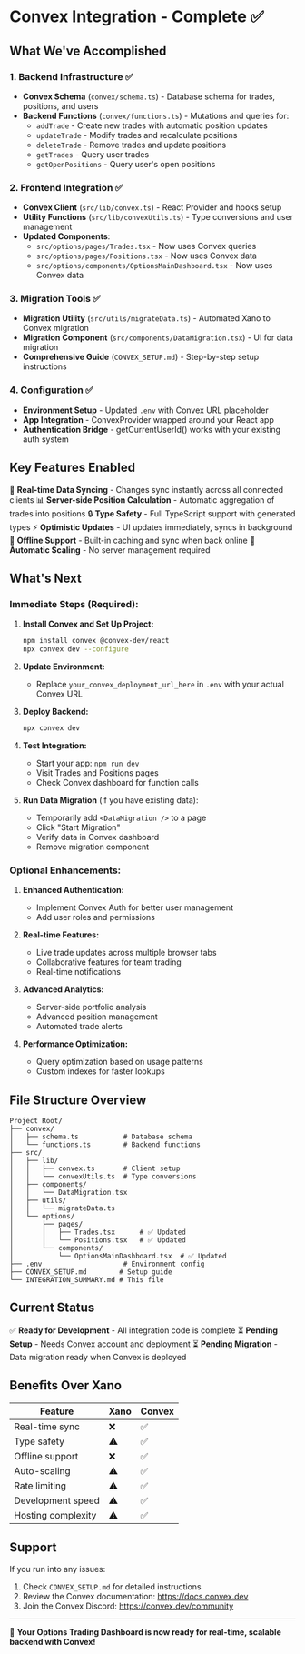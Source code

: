 # Convex Integration - Complete ✅

## What We've Accomplished

### 1. Backend Infrastructure ✅
- **Convex Schema** (`convex/schema.ts`) - Database schema for trades, positions, and users
- **Backend Functions** (`convex/functions.ts`) - Mutations and queries for:
  - `addTrade` - Create new trades with automatic position updates
  - `updateTrade` - Modify trades and recalculate positions
  - `deleteTrade` - Remove trades and update positions
  - `getTrades` - Query user trades
  - `getOpenPositions` - Query user's open positions

### 2. Frontend Integration ✅
- **Convex Client** (`src/lib/convex.ts`) - React Provider and hooks setup
- **Utility Functions** (`src/lib/convexUtils.ts`) - Type conversions and user management
- **Updated Components**:
  - `src/options/pages/Trades.tsx` - Now uses Convex queries
  - `src/options/pages/Positions.tsx` - Now uses Convex data
  - `src/options/components/OptionsMainDashboard.tsx` - Now uses Convex data

### 3. Migration Tools ✅
- **Migration Utility** (`src/utils/migrateData.ts`) - Automated Xano to Convex migration
- **Migration Component** (`src/components/DataMigration.tsx`) - UI for data migration
- **Comprehensive Guide** (`CONVEX_SETUP.md`) - Step-by-step setup instructions

### 4. Configuration ✅
- **Environment Setup** - Updated `.env` with Convex URL placeholder
- **App Integration** - ConvexProvider wrapped around your React app
- **Authentication Bridge** - getCurrentUserId() works with your existing auth system

## Key Features Enabled

🚀 **Real-time Data Syncing** - Changes sync instantly across all connected clients
📊 **Server-side Position Calculation** - Automatic aggregation of trades into positions
🔒 **Type Safety** - Full TypeScript support with generated types
⚡ **Optimistic Updates** - UI updates immediately, syncs in background
📱 **Offline Support** - Built-in caching and sync when back online
🎯 **Automatic Scaling** - No server management required

## What's Next

### Immediate Steps (Required):

1. **Install Convex and Set Up Project:**
   ```bash
   npm install convex @convex-dev/react
   npx convex dev --configure
   ```

2. **Update Environment:**
   - Replace `your_convex_deployment_url_here` in `.env` with your actual Convex URL

3. **Deploy Backend:**
   ```bash
   npx convex dev
   ```

4. **Test Integration:**
   - Start your app: `npm run dev`
   - Visit Trades and Positions pages
   - Check Convex dashboard for function calls

5. **Run Data Migration** (if you have existing data):
   - Temporarily add `<DataMigration />` to a page
   - Click "Start Migration"
   - Verify data in Convex dashboard
   - Remove migration component

### Optional Enhancements:

1. **Enhanced Authentication:**
   - Implement Convex Auth for better user management
   - Add user roles and permissions

2. **Real-time Features:**
   - Live trade updates across multiple browser tabs
   - Collaborative features for team trading
   - Real-time notifications

3. **Advanced Analytics:**
   - Server-side portfolio analysis
   - Advanced position management
   - Automated trade alerts

4. **Performance Optimization:**
   - Query optimization based on usage patterns
   - Custom indexes for faster lookups

## File Structure Overview

```
Project Root/
├── convex/
│   ├── schema.ts           # Database schema
│   └── functions.ts        # Backend functions
├── src/
│   ├── lib/
│   │   ├── convex.ts       # Client setup
│   │   └── convexUtils.ts  # Type conversions
│   ├── components/
│   │   └── DataMigration.tsx
│   ├── utils/
│   │   └── migrateData.ts
│   └── options/
│       ├── pages/
│       │   ├── Trades.tsx      # ✅ Updated
│       │   └── Positions.tsx   # ✅ Updated
│       └── components/
│           └── OptionsMainDashboard.tsx  # ✅ Updated
├── .env                    # Environment config
├── CONVEX_SETUP.md        # Setup guide
└── INTEGRATION_SUMMARY.md # This file
```

## Current Status

✅ **Ready for Development** - All integration code is complete
⏳ **Pending Setup** - Needs Convex account and deployment
⏳ **Pending Migration** - Data migration ready when Convex is deployed

## Benefits Over Xano

| Feature | Xano | Convex |
|---------|------|---------|
| Real-time sync | ❌ | ✅ |
| Type safety | ⚠️ | ✅ |
| Offline support | ❌ | ✅ |
| Auto-scaling | ⚠️ | ✅ |
| Rate limiting | ⚠️ | ✅ |
| Development speed | ⚠️ | ✅ |
| Hosting complexity | ⚠️ | ✅ |

## Support

If you run into any issues:
1. Check `CONVEX_SETUP.md` for detailed instructions
2. Review the Convex documentation: https://docs.convex.dev
3. Join the Convex Discord: https://convex.dev/community

---

🎉 **Your Options Trading Dashboard is now ready for real-time, scalable backend with Convex!**

